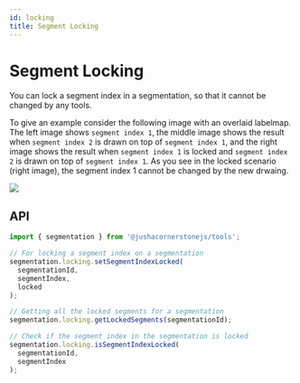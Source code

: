```yaml
---
id: locking
title: Segment Locking
---
```


# Segment Locking

You can lock a segment index in a segmentation, so that it cannot be changed by any tools.

To give an example consider the following image with an overlaid labelmap.
The left image shows `segment index 1`, the middle image shows the result when `segment index 2`
is drawn on top of `segment index 1`, and the right image shows the result when `segment index 1`
is locked and `segment index 2` is drawn on top of `segment index 1`.
As you see in the locked scenario (right image), the segment index 1 cannot be changed by the new drwaing.

![](../../../assets/segment-locking.png)

## API

```js
import { segmentation } from '@jushacornerstonejs/tools';

// For locking a segment index on a segmentation
segmentation.locking.setSegmentIndexLocked(
  segmentationId,
  segmentIndex,
  locked
);

// Getting all the locked segments for a segmentation
segmentation.locking.getLockedSegments(segmentationId);

// Check if the segment index in the segmentation is locked
segmentation.locking.isSegmentIndexLocked(
  segmentationId,
  segmentIndex
);
```

